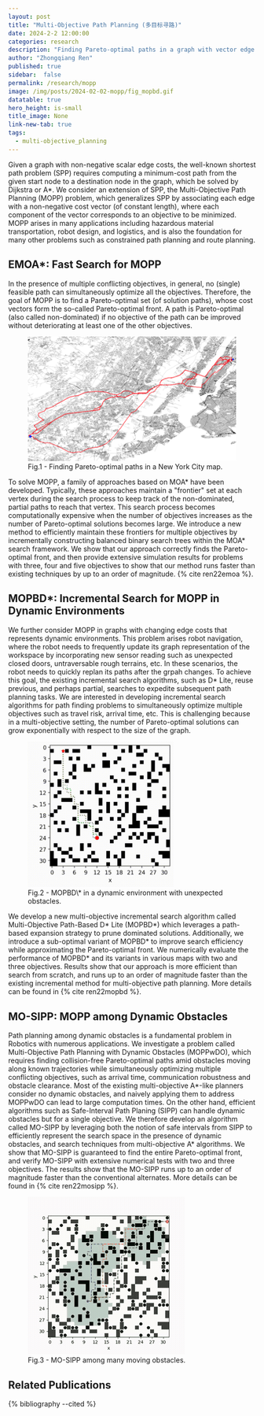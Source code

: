 ```yaml
---
layout: post
title: "Multi-Objective Path Planning (多目标寻路)"
date: 2024-2-2 12:00:00
categories: research
description: "Finding Pareto-optimal paths in a graph with vector edge costs"
author: "Zhongqiang Ren"
published: true
sidebar:  false
permalink: /research/mopp
image: /img/posts/2024-02-02-mopp/fig_mopbd.gif
datatable: true
hero_height: is-small
title_image: None
link-new-tab: true
tags:
  - multi-objective_planning
---
```


Given a graph with non-negative scalar edge costs, the well-known shortest path problem (SPP) requires computing a minimum-cost path from the given start node to a destination node in the graph, which be solved by Dijkstra or A\*.
We consider an extension of SPP, the Multi-Objective Path Planning (MOPP) problem, which generalizes SPP by associating each edge with a non-negative cost vector (of constant length), where each component of the vector corresponds to an objective to be minimized.
MOPP arises in many applications including hazardous material transportation, robot design, and logistics, and is also the foundation for many other problems such as constrained path planning and route planning.

## EMOA\*: Fast Search for MOPP

In the presence of multiple conflicting objectives, in general, no (single) feasible path can simultaneously optimize all the objectives. Therefore, the goal of MOPP is to find a Pareto-optimal set (of solution paths), whose cost vectors form the so-called Pareto-optimal front. A path is Pareto-optimal (also called non-dominated) if no objective of the path can be improved without deteriorating at least one of the other objectives.


<figure>
 <img src="/img/posts/2024-02-01-mopp/fig_emoa.png" alt="image"/>
  <figcaption>Fig.1 - Finding Pareto-optimal paths in a New York City map.</figcaption>
</figure>

To solve MOPP, a family of approaches based on MOA\* have been developed. Typically, these approaches maintain a "frontier" set at each vertex during the search process to keep track of the non-dominated, partial paths to reach that vertex. This search process becomes computationally expensive when the number of objectives increases as the number of Pareto-optimal solutions becomes large. We introduce a new method to efficiently maintain these frontiers for multiple objectives by incrementally constructing balanced binary search trees  within the MOA\* search framework. We show that our approach correctly finds the Pareto-optimal front, and then provide extensive simulation results for problems with three, four and five objectives to show that our method runs faster than existing techniques by up to an order of magnitude. {% cite ren22emoa %}.


## MOPBD\*: Incremental Search for MOPP in Dynamic Environments  

We further consider MOPP in graphs with changing edge costs that represents dynamic environments.
This problem arises robot navigation, where the robot needs to frequently update its graph representation of the workspace by incorporating new sensor reading such as unexpected closed doors, untraversable rough terrains, etc.
In these scenarios, the robot needs to quickly replan its paths after the grpah changes.
To achieve this goal, the existing incremental search algorithms, such as D* Lite, reuse previous, and perhaps partial, searches to expedite subsequent path planning tasks.
We are interested in developing incremental search algorithms for path finding problems to simultaneously optimize multiple objectives such as travel risk, arrival time, etc. This is challenging because in a multi-objective setting, the number of Pareto-optimal solutions can grow exponentially with respect to the size of the graph.

<figure>
 <img src="/img/posts/2024-02-01-mopp/fig_mopbd.gif" alt="image" style="width:70%"/>
  <figcaption>Fig.2 - MOPBD\* in a dynamic environment with unexpected obstacles.</figcaption>
</figure>

We develop a new multi-objective incremental search algorithm called Multi-Objective Path-Based D\* Lite (MOPBD\*) which leverages a path-based expansion strategy to prune dominated solutions. Additionally, we introduce a sub-optimal variant of MOPBD\* to improve search efficiency while approximating the Pareto-optimal front. We numerically evaluate the performance of MOPBD\* and its variants in various maps with two and three objectives. Results show that our approach is more efficient than search from scratch, and runs up to an order of magnitude faster than the existing incremental method for multi-objective path planning. More details can be found in {% cite ren22mopbd %}.


## MO-SIPP: MOPP among Dynamic Obstacles

Path planning among dynamic obstacles is a fundamental problem in Robotics with numerous applications. We investigate a problem called Multi-Objective Path Planning with Dynamic Obstacles (MOPPwDO), which requires finding collision-free Pareto-optimal paths amid obstacles moving along known trajectories while simultaneously optimizing multiple conflicting objectives, such as arrival time, communication robustness and obstacle clearance. Most of the existing multi-objective A\*-like planners consider no dynamic obstacles, and naively applying them to address MOPPwDO can lead to large computation times. On the other hand, efficient algorithms such as Safe-Interval Path Planing (SIPP) can handle dynamic obstacles but for a single objective. We therefore develop an algorithm called MO-SIPP by leveraging both the notion of safe intervals from SIPP to efficiently represent the search space in the presence of dynamic obstacles, and search techniques from multi-objective A* algorithms. We show that MO-SIPP is guaranteed to find the entire Pareto-optimal front, and verify MO-SIPP with extensive numerical tests with two and three objectives. The results show that the MO-SIPP runs up to an order of magnitude faster than the conventional alternates. More details can be found in {% cite ren22mosipp %}.

<figure>
 <img src="/img/posts/2024-02-01-mopp/fig_mosipp.gif" alt="image"/>
  <figcaption>Fig.3 - MO-SIPP among many moving obstacles.</figcaption>
</figure>


## Related Publications

{% bibliography --cited %}


